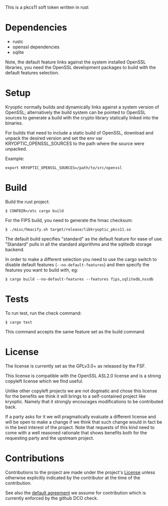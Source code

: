 This is a pkcs11 soft token written in rust

# Dependencies

 * rustc
 * openssl dependencies
 * sqlite

Note, the default feature links against the system installed OpenSSL
libraries, you need the OpenSSL development packages to build with
the default features selection.

# Setup

Kryoptic normally builds and dynamically links against a system version
of OpenSSL; alternatively the build system can be pointed to OpenSSL
sources to generate a build with the crypto library statically linked
into the binaries.

For builds that need to include a static build of OpenSSL, download and
unpack the desired version and set the env var KRYOPTIC_OPENSSL_SOURCES
to the path where the source were unpacked.

Example:

    export KRYOPTIC_OPENSSL_SOURCES=/path/to/src/openssl

# Build

Build the rust project:

    $ CONFDIR=/etc cargo build

For the FIPS build, you need to generate the hmac checksum:

    $ ./misc/hmacify.sh target/release/libkryoptic_pkcs11.so

The default build specifies "standard" as the default feature for
ease of use. "Standard" pulls in all the standard algorithms and the
sqlitedb storage backend.

In order to make a different selection you need to use the cargo
switch to disable default features (`--no-default-features`) and then
specify the features you want to build with, eg:

    $ cargo build --no-default-features --features fips,sqlitedb,nssdb

# Tests

To run test, run the check command:

    $ cargo test

This command accepts the same feature set as the build command

# License

The license is currently set as the GPLv3.0+ as released by the FSF.

This license is compatible with the OpenSSL ASL2.0 license and is a strong
copyleft license which we find useful.

Unlike other copyleft projects we are not dogmatic and chose this license
for the benefits we think it will brings to a self-contained project like
kryoptic. Namely that it strongly encourages modifications to be
contributed back.

If a party asks for it we will pragmatically evaluate a different license
and will be open to make a change if we think that such change would in fact
be in the best interest of the project. Note that requests of this kind
need to come with a well reasoned rationale that shows benefits both for
the requesting party and the upstream project.


# Contributions

Contributions to the project are made under the project's [License](LICENSE.txt)
unless otherwise explicitly indicated by the contributor at the time of the
contribution.

See also the [default agreement](https://developercertificate.org/) we assume
for contribution which is currently enforced by the github DCO check.
